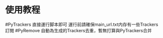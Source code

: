 # 使用教程
#PyTrackers
直接運行脚本即可
運行前請確保main_url.txt内存有一些Trackers訂閲
#PyRemove
自動為生成的Trackers去重，暫無打算與PyTrackers合并
